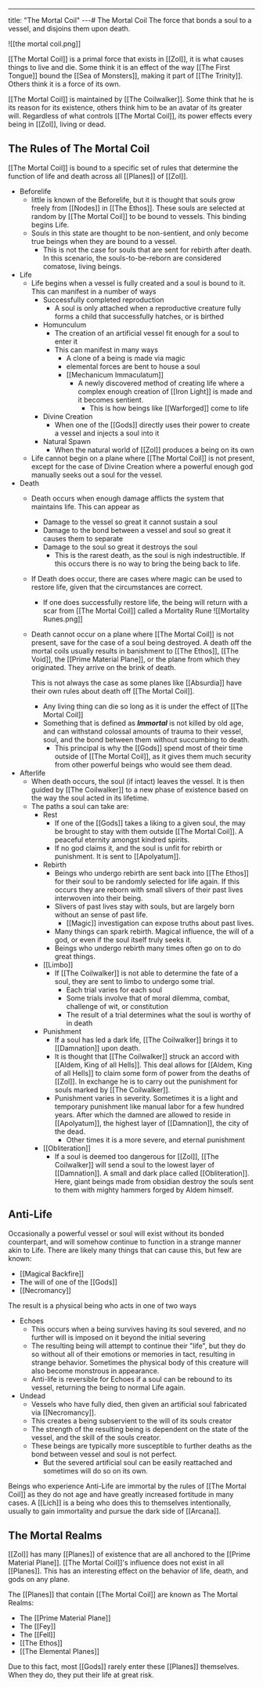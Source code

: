 ---
title: "The Mortal Coil"
---# The Mortal Coil
The force that bonds a soul to a vessel, and disjoins them upon death.

![[the mortal coil.png]]

[[The Mortal Coil]] is a primal force that exists in [[Zol]], it is what causes things to live and die. Some think it is an effect of the way [[The First Tongue]] bound the [[Sea of Monsters]], making it part of [[The Trinity]]. Others think it is a force of its own.

[[The Mortal Coil]] is maintained by [[The Coilwalker]]. Some think that he is its reason for its existence, others think him to be an avatar of its greater will. Regardless of what controls [[The Mortal Coil]], its power effects every being in [[Zol]], living or dead.

## The Rules of The Mortal Coil
[[The Mortal Coil]] is bound to a specific set of rules that determine the function of life and death across all [[Planes]] of [[Zol]].
- Beforelife
	- little is known of the Beforelife, but it is thought that souls grow freely from [[Nodes]] in [[The Ethos]]. These souls are selected at random by [[The Mortal Coil]] to be bound to vessels. This binding begins Life.
	- Souls in this state are thought to be non-sentient, and only become true beings when they are bound to a vessel.
		- This is not the case for souls that are sent for rebirth after death. In this scenario, the souls-to-be-reborn are considered comatose, living beings. 
- Life
	- Life begins when a vessel is fully created and a soul is bound to it. This can manifest in a number of ways
		- Successfully completed reproduction
			- A soul is only attached when a reproductive creature fully forms a child that successfully hatches, or is birthed
		- Homunculum
			- The creation of an artificial vessel fit enough for a soul to enter it
			- This can manifest in many ways
				- A clone of a being is made via magic
				- elemental forces are bent to house a soul
				- [[Mechanicum Immaculatum]]
					- A newly discovered method of creating life where a complex enough creation of [[Iron Light]] is made and it becomes sentient.
						- This is how beings like [[Warforged]] come to life
		- Divine Creation
			- When one of the [[Gods]] directly uses their power to create a vessel and injects a soul into it
		- Natural Spawn
			- When the natural world of [[Zol]] produces a being on its own
	- Life cannot begin on a plane where [[The Mortal Coil]] is not present, except for the case of Divine Creation where a powerful enough god manually seeks out a soul for the vessel.
- Death
	- Death occurs when enough damage afflicts the system that maintains life. This can appear as
		- Damage to the vessel so great it cannot sustain a soul
		- Damage to the bond between a vessel and soul so great it causes them to separate
		- Damage to the soul so great it destroys the soul
			- This is the rarest death, as the soul is nigh indestructible. If this occurs there is no way to bring the being back to life.
	- If Death does occur, there are cases where magic can be used to restore life, given that the circumstances are correct.
		- If one does successfully restore life, the being will return with a scar from [[The Mortal Coil]] called a Mortality Rune ![[Mortality Runes.png]]
	- Death cannot occur on a plane where [[The Mortal Coil]] is not present, save for the case of a soul being destroyed. A death off the mortal coils usually results in banishment to [[The Ethos]], [[The Void]], the [[Prime Material Plane]], or the plane from which they originated. They arrive on the brink of death. 
	  
	  This is not always the case as some planes like [[Absurdia]] have their own rules about death off [[The Mortal Coil]].
		- Any living thing can die so long as it is under the effect of [[The Mortal Coil]]
		- Something that is defined as ***Immortal*** is not killed by old age, and can withstand colossal amounts of trauma to their vessel, soul, and the bond between them without succumbing to death.
			- This principal is why the [[Gods]] spend most of their time outside of [[The Mortal Coil]], as it gives them much security from other powerful beings who would see them dead.
- Afterlife
	- When death occurs, the soul (if intact) leaves the vessel. It is then guided by [[The Coilwalker]] to a new phase of existence based on the way the soul acted in its lifetime.
	- The paths a soul can take are:
		- Rest
			- If one of the [[Gods]] takes a liking to a given soul, the may be brought to stay with them outside [[The Mortal Coil]]. A peaceful eternity amongst kindred spirits.
			- If no god claims it, and the soul is unfit for rebirth or punishment. It is sent to [[Apolyatum]].
		- Rebirth
			- Beings who undergo rebirth are sent back into [[The Ethos]] for their soul to be randomly selected for life again. If this occurs they are reborn with small slivers of their past lives interwoven into their being.
			- Slivers of past lives stay with souls, but are largely born without an sense of past life.
				- [[Magic]] investigation can expose truths about past lives.
			- Many things can spark rebirth. Magical influence, the will of a god, or even if the soul itself truly seeks it.
			- Beings who undergo rebirth many times often go on to do great things.
		- [[Limbo]]
			- If [[The Coilwalker]] is not able to determine the fate of a soul, they are sent to limbo to undergo some trial.
				- Each trial varies for each soul
				- Some trials involve that of moral dilemma, combat, challenge of wit, or constitution
				- The result of a trial determines what the soul is worthy of in death
		- Punishment
			- If a soul has led a dark life, [[The Coilwalker]] brings it to [[Damnation]] upon death.
			- It is thought that [[The Coilwalker]] struck an accord with [[Aldem, King of all Hells]]. This deal allows for [[Aldem, King of all Hells]] to claim some form of power from the deaths of [[Zol]]. In exchange he is to carry out the punishment for souls marked by [[The Coilwalker]].
			- Punishment varies in severity. Sometimes it is a light and temporary punishment like manual labor for a few hundred years. After which the damned are allowed to reside in [[Apolyatum]], the highest layer of [[Damnation]], the city of the dead.
				- Other times it is a more severe, and eternal punishment
		- [[Obliteration]]
			- If a soul is deemed too dangerous for [[Zol]], [[The Coilwalker]] will send a soul to the lowest layer of [[Damnation]]. A small and dark place called [[Obliteration]]. Here, giant beings made from obsidian destroy the souls sent to them with mighty hammers forged by Aldem himself.

## Anti-Life
Occasionally a powerful vessel or soul will exist without its bonded counterpart, and will somehow continue to function in a strange manner akin to Life. There are likely many things that can cause this, but few are known:
- [[Magical Backfire]]
- The will of one of the [[Gods]]
- [[Necromancy]]

The result is a physical being who acts in one of two ways
- Echoes
	- This occurs when a being survives having its soul severed, and no further will is imposed on it beyond the initial severing
	- The resulting being will attempt to continue their "life", but they do so without all of their emotions or memories in tact, resulting in strange behavior. Sometimes the physical body of this creature will also become monstrous in appearance.
	- Anti-life is reversible for Echoes if a soul can be rebound to its vessel, returning the being to normal Life again.
- Undead
	- Vessels who have fully died, then given an artificial soul fabricated via [[Necromancy]].
	- This creates a being subservient to the will of its souls creator
	- The strength of the resulting being is dependent on the state of the vessel, and the skill of the souls creator.
	- These beings are typically more susceptible to further deaths as the bond between vessel and soul is not perfect.
		- But the severed artificial soul can be easily reattached and sometimes will do so on its own.

Beings who experience Anti-Life are immortal by the rules of [[The Mortal Coil]] as they do not age and have greatly increased fortitude in many cases. A [[Lich]] is a being who does this to themselves intentionally, usually to gain immortality and pursue the dark side of [[Arcana]].


## The Mortal Realms
[[Zol]] has many [[Planes]] of existence that are all anchored to the [[Prime Material Plane]]. [[The Mortal Coil]]'s influence does not exist in all [[Planes]]. This has an interesting effect on the behavior of life, death, and gods on any plane.

The [[Planes]] that contain [[The Mortal Coil]] are known as The Mortal Realms:
- The [[Prime Material Plane]]
- The [[Fey]]
- The [[Fell]]
- [[The Ethos]]
- [[The Elemental Planes]]

Due to this fact, most [[Gods]] rarely enter these [[Planes]] themselves. When they do, they put their life at great risk.